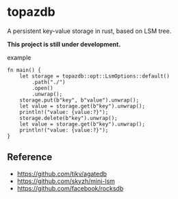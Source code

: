 # topazdb
A persistent key-value storage in rust, based on LSM tree.

**This project is still under development.**

example
```
fn main() {
    let storage = topazdb::opt::LsmOptions::default()
        .path("./")
        .open()
        .unwrap();
    storage.put(b"key", b"value").unwrap();
    let value = storage.get(b"key").unwrap();
    println!("value: {value:?}");
    storage.delete(b"key").unwrap();
    let value = storage.get(b"key").unwrap();
    println!("value: {value:?}");
}
```

## Reference
- https://github.com/tikv/agatedb
- https://github.com/skyzh/mini-lsm
- https://github.com/facebook/rocksdb
